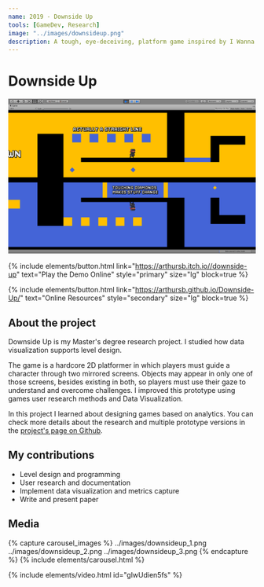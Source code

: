 ```yaml
---
name: 2019 - Downside Up
tools: [GameDev, Research]
image: "../images/downsideup.png"
description: A tough, eye-deceiving, platform game inspired by I Wanna be the Guy.
---
```


# Downside Up

![Intro](../images/downsideup.png "Concept art of Synesthesia")

{% include elements/button.html link="https://arthursb.itch.io//downside-up" text="Play the Demo Online" style="primary" size="lg" block=true %}

{% include elements/button.html link="https://arthursb.github.io/Downside-Up/" text="Online Resources" style="secondary" size="lg" block=true %}

## About the project

Downside Up is my Master's degree research project. I studied how data visualization supports level design.

The game is a hardcore 2D platformer in which players must guide a character through two mirrored screens. Objects may appear in only one of those screens, besides existing in both, so players must use their gaze to understand and overcome challenges. I improved this prototype using games user research methods and Data Visualization.

In this project I learned about designing games based on analytics. You can check more details about the research and multiple prototype versions in the [project's page on Github](https://arthursb.github.io/Downside-Up/).

## My contributions

- Level design and programming
- User research and documentation
- Implement data visualization and metrics capture
- Write and present paper

## Media

{% capture carousel_images %}
../images/downsideup_1.png
../images/downsideup_2.png
../images/downsideup_3.png
{% endcapture %}
{% include elements/carousel.html %}

{% include elements/video.html id="glwUdien5fs" %}
